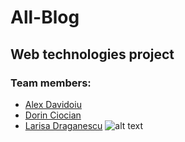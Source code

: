 # All-Blog
## Web technologies project
### Team members:
* [Alex Davidoiu](https://github.com/allexhhh)
* [Dorin Ciocian](https://github.com/ciociandorin)
* [Larisa Draganescu](https://github.com/LaraDraganescu)
![alt text](https://miro.medium.com/max/825/0*P9YZRA4H7jlrjRS3.png)
